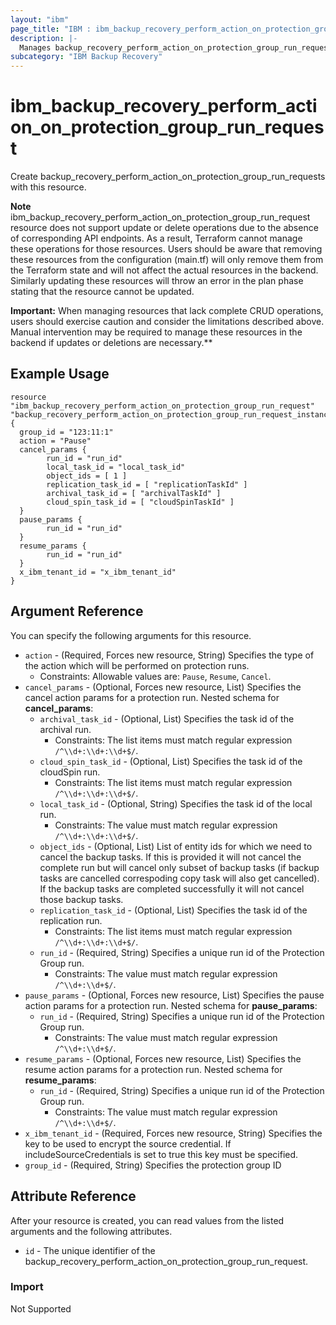 ```yaml
---
layout: "ibm"
page_title: "IBM : ibm_backup_recovery_perform_action_on_protection_group_run_request"
description: |-
  Manages backup_recovery_perform_action_on_protection_group_run_request.
subcategory: "IBM Backup Recovery"
---
```


# ibm_backup_recovery_perform_action_on_protection_group_run_request

Create backup_recovery_perform_action_on_protection_group_run_requests with this resource.

**Note**
ibm_backup_recovery_perform_action_on_protection_group_run_request resource does not support update or delete operations due to the absence of corresponding API endpoints. As a result, Terraform cannot manage these operations for those resources. Users should be aware that removing these resources from the configuration (main.tf) will only remove them from the Terraform state and will not affect the actual resources in the backend. Similarly updating these resources will throw an error in the plan phase stating that the resource cannot be updated.

**Important:** When managing resources that lack complete CRUD operations, users should exercise caution and consider the limitations described above. Manual intervention may be required to manage these resources in the backend if updates or deletions are necessary.**

## Example Usage

```hcl
resource "ibm_backup_recovery_perform_action_on_protection_group_run_request" "backup_recovery_perform_action_on_protection_group_run_request_instance" {
  group_id = "123:11:1"
  action = "Pause"
  cancel_params {
		run_id = "run_id"
		local_task_id = "local_task_id"
		object_ids = [ 1 ]
		replication_task_id = [ "replicationTaskId" ]
		archival_task_id = [ "archivalTaskId" ]
		cloud_spin_task_id = [ "cloudSpinTaskId" ]
  }
  pause_params {
		run_id = "run_id"
  }
  resume_params {
		run_id = "run_id"
  }
  x_ibm_tenant_id = "x_ibm_tenant_id"
}
```

## Argument Reference

You can specify the following arguments for this resource.

* `action` - (Required, Forces new resource, String) Specifies the type of the action which will be performed on protection runs.
  * Constraints: Allowable values are: `Pause`, `Resume`, `Cancel`.
* `cancel_params` - (Optional, Forces new resource, List) Specifies the cancel action params for a protection run.
Nested schema for **cancel_params**:
	* `archival_task_id` - (Optional, List) Specifies the task id of the archival run.
	  * Constraints: The list items must match regular expression `/^\\d+:\\d+:\\d+$/`.
	* `cloud_spin_task_id` - (Optional, List) Specifies the task id of the cloudSpin run.
	  * Constraints: The list items must match regular expression `/^\\d+:\\d+:\\d+$/`.
	* `local_task_id` - (Optional, String) Specifies the task id of the local run.
	  * Constraints: The value must match regular expression `/^\\d+:\\d+:\\d+$/`.
	* `object_ids` - (Optional, List) List of entity ids for which we need to cancel the backup tasks. If this is provided it will not cancel the complete run but will cancel only subset of backup tasks (if backup tasks are cancelled correspoding copy task will also get cancelled). If the backup tasks are completed successfully it will not cancel those backup tasks.
	* `replication_task_id` - (Optional, List) Specifies the task id of the replication run.
	  * Constraints: The list items must match regular expression `/^\\d+:\\d+:\\d+$/`.
	* `run_id` - (Required, String) Specifies a unique run id of the Protection Group run.
	  * Constraints: The value must match regular expression `/^\\d+:\\d+$/`.
* `pause_params` - (Optional, Forces new resource, List) Specifies the pause action params for a protection run.
Nested schema for **pause_params**:
	* `run_id` - (Required, String) Specifies a unique run id of the Protection Group run.
	  * Constraints: The value must match regular expression `/^\\d+:\\d+$/`.
* `resume_params` - (Optional, Forces new resource, List) Specifies the resume action params for a protection run.
Nested schema for **resume_params**:
	* `run_id` - (Required, String) Specifies a unique run id of the Protection Group run.
	  * Constraints: The value must match regular expression `/^\\d+:\\d+$/`.
* `x_ibm_tenant_id` - (Required, Forces new resource, String) Specifies the key to be used to encrypt the source credential. If includeSourceCredentials is set to true this key must be specified.
* `group_id` - (Required, String) Specifies the protection group ID

## Attribute Reference

After your resource is created, you can read values from the listed arguments and the following attributes.

* `id` - The unique identifier of the backup_recovery_perform_action_on_protection_group_run_request.

### Import
Not Supported